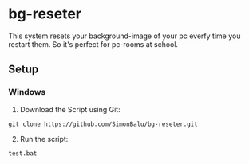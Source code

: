 # bg-reseter
This system resets your background-image of your pc everfy time you restart them. So it's perfect for pc-rooms at school. 
## Setup
### Windows
1. Download the Script using Git:
```
git clone https://github.com/SimonBalu/bg-reseter.git
```
2. Run the script:
```
test.bat
```
